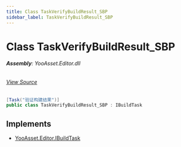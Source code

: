 ```yaml
---
title: Class TaskVerifyBuildResult_SBP
sidebar_label: TaskVerifyBuildResult_SBP
---
```

# Class TaskVerifyBuildResult_SBP


###### **Assembly**: YooAsset.Editor.dll
###### [View Source](https://github.com/tuyoogame/YooAsset/blob/main/Assets/YooAsset/Editor/AssetBundleBuilder/BuildTasks/TaskVerifyBuildResult_SBP.cs#L12)
```csharp title="Declaration"
[Task("验证构建结果")]
public class TaskVerifyBuildResult_SBP : IBuildTask
```

## Implements

* [YooAsset.Editor.IBuildTask](../YooAsset.Editor/IBuildTask.md)
